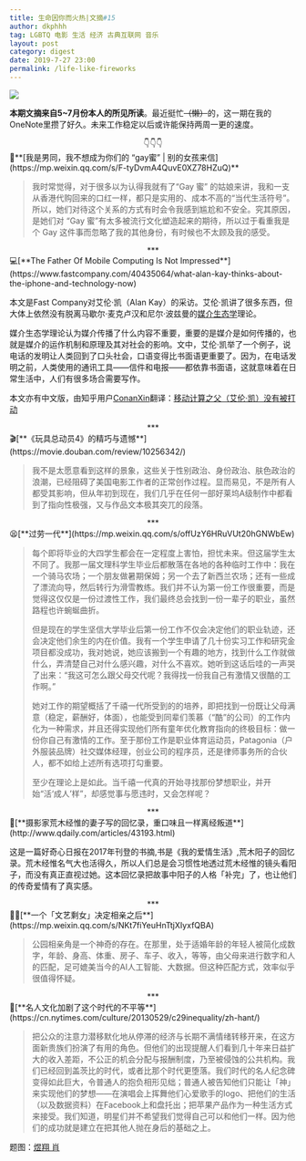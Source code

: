 ```yaml
---
title: 生命因你而火热|文摘#15
author: dkphhh
tag: LGBTQ 电影 生活 经济 古典互联网 音乐
layout: post
category: digest
date: 2019-7-27 23:00
permalink: /life-like-fireworks
---
```


![](https://images.unsplash.com/photo-1459314079206-9970f36c7784?ixlib=rb-1.2.1&ixid=eyJhcHBfaWQiOjEyMDd9)

**本期文摘来自5~7月份本人的所见所读**。最近挺忙~~（懒）~~的，这一期在我的OneNote里攒了好久。未来工作稳定以后或许能保持两周一更的速度。

<center>👇👇👇</center>
🌈**[我是男同，我不想成为你们的 “gay蜜” | 别的女孩来信](https://mp.weixin.qq.com/s/F-tyDvmA4QuvE0XZ78HZuQ)**

> 我时常觉得，对于很多以为认得我就有了“Gay 蜜” 的姑娘来讲，我和一支从香港代购回来的口红一样，都只是实用的、成本不高的“当代生活符号”。所以，她们对待这个关系的方式有时会令我感到尴尬和不安全。究其原因，是她们对 “Gay 蜜”有太多被流行文化塑造起来的期待，所以过于看重我是个 Gay 这件事而忽略了我的其他身份，有时候也不太顾及我的感受。

 <center>***</center>
💻[**The Father Of Mobile Computing Is Not Impressed**](https://www.fastcompany.com/40435064/what-alan-kay-thinks-about-the-iphone-and-technology-now)

本文是Fast Company对艾伦·凯（Alan Kay）的采访。艾伦·凯讲了很多东西，但大体上依然没有脱离马歇尔·麦克卢汉和尼尔·波兹曼的[媒介生态学](http://media.people.com.cn/GB/40628/5755661.html)理论。

媒介生态学理论认为媒介传播了什么内容不重要，重要的是媒介是如何传播的，也就是媒介的运作机制和原理及其对社会的影响。文中，艾伦·凯举了一个例子，说电话的发明让人类回到了口头社会，口语变得比书面语更重要了。因为，在电话发明之前，人类使用的通讯工具——信件和电报——都依靠书面语，这就意味着在日常生活中，人们有很多场合需要写作。

本文亦有中文版，由知乎用户[ConanXin](https://www.zhihu.com/people/xin-hai-lin)翻译：[移动计算之父（艾伦·凯）没有被打动](https://zhuanlan.zhihu.com/p/69249177?utm_source=com.ideashower.readitlater.pro&utm_medium=social&utm_oi=34277274157056)

 <center>***</center>
🎬[**《玩具总动员4》的精巧与遗憾**](https://movie.douban.com/review/10256342/)

> 我不是太愿意看到这样的景象，这些关于性别政治、身份政治、肤色政治的浪潮，已经阻碍了美国电影工作者的正常创作过程。显而易见，不是所有人都受其影响，但从年初到现在，我们几乎在任何一部好莱坞A级制作中都看到了指向性极强，又与作品文本极其突兀的段落。

 <center>***</center>
😫[**过劳一代**](https://mp.weixin.qq.com/s/offUzY6HRuVUt20hGNWbEw)

> 每个即将毕业的大四学生都会在一定程度上害怕，担忧未来。但这届学生太不同了。我那一届文理科学生毕业后都散落在各地的各种临时工作中：我在一个骑马农场；一个朋友做暑期保姆；另一个去了新西兰农场；还有一些成了漂流向导，然后转行为滑雪教练。我们并不认为第一份工作很重要，而是觉得这仅仅是一份过渡性工作，我们最终总会找到一份一辈子的职业，虽然路程也许蜿蜒曲折。
>
> 但是现在的学生坚信大学毕业后第一份工作不仅会决定他们的职业轨迹，还会决定他们余生的内在价值。我有一个学生申请了几十份实习工作和研究金项目都没成功，我对她说，她应该搬到一个有趣的地方，找到什么工作就做什么，弄清楚自己对什么感兴趣，对什么不喜欢。她听到这话后哇的一声哭了出来：“我这可怎么跟父母交代呢？我得找一份我自己有激情又很酷的工作啊。”
>
> 她对工作的期望概括了千禧一代所受到的的培养，即把找到一份既让父母满意（稳定，薪酬好，体面），也能受到同辈们羡慕（“酷”的公司）的工作内化为一种需求，并且还得实现他们所有童年优化教育指向的终极目标：做一份你自己有激情的工作。至于那份工作是职业体育运动员，Patagonia（户外服装品牌）社交媒体经理，创业公司的程序员，还是律师事务所的合伙人，都不如给上述所有选项打勾重要。
>
> 至少在理论上是如此。当千禧一代真的开始寻找那份梦想职业，并开始“活‘成人’样”，却感觉事与愿违时，又会怎样呢？

 <center>***</center>
📸[**摄影家荒木经惟的妻子写的回忆录，重口味且一样离经叛道**](http://www.qdaily.com/articles/43193.html)

这是一篇好奇心日报在2017年刊登的书摘,书是《我的爱情生活》,荒木阳子的回忆录。荒木经惟名气大也活得久，所以人们总是会习惯性地透过荒木经惟的镜头看阳子，而没有真正直视过她。这本回忆录把故事中阳子的人格「补完」了，也让他们的传奇爱情有了真实感。

 <center>***</center>
🤷‍♀️[**一个「文艺剩女」决定相亲之后**](https://mp.weixin.qq.com/s/NKt7fiYeuHnTtjXIyxfQBA)

> 公园相亲角是一个神奇的存在。在那里，处于适婚年龄的年轻人被简化成数字，年龄、身高、体重、房子、车子、收入，等等，由父母来进行数字和人的匹配，足可媲美当今的AI人工智能、大数据。但这种匹配方式，效率似乎很值得怀疑。

 <center>***</center>
🤳[**名人文化加剧了这个时代的不平等**](https://cn.nytimes.com/culture/20130529/c29inequality/zh-hant/)

> 把公众的注意力潜移默化地从停滞的经济与长期不满情绪转移开来，在这方面新贵族们扮演了有用的角色。但他们的出现提醒人们看到几十年来日益扩大的收入差距，不公正的机会分配与报酬制度，乃至被侵蚀的公共机构。我们已经回到盖茨比的时代，或者比那个时代更堕落。我们时代的名人纪念碑变得如此巨大，令普通人的抱负相形见绌；普通人被告知他们只能让「神」来实现他们的梦想——在演唱会上挥舞他们心爱歌手的logo、把他们的生活（以及数据资料）在Facebook上和盘托出；把苹果产品作为一种生活方式来接受。我们知道，明星们并不希望我们觉得自己可以和他们一样。因为他们的成功就是建立在把其他人抛在身后的基础之上。

题图：[煜翔 肖](https://unsplash.com/photos/G35D9jK1Bf0)

